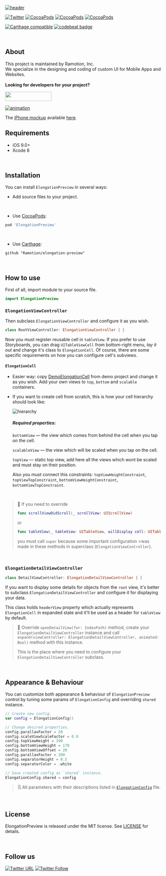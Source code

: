 [![header](/assets/header.png)](https://business.ramotion.com?utm_source=gthb&utm_medium=special&utm_campaign=elongation-preview-logo)

[![Twitter](https://img.shields.io/badge/Twitter-@Ramotion-blue.svg?style=flat)](http://twitter.com/Ramotion)
[![CocoaPods](https://img.shields.io/cocoapods/p/ElongationPreview.svg)](https://cocoapods.org/pods/ElongationPreview)
[![CocoaPods](https://img.shields.io/cocoapods/v/ElongationPreview.svg)](http://cocoapods.org/pods/ElongationPreview)
[![CocoaPods](https://img.shields.io/cocoapods/metrics/doc-percent/ElongationPreview.svg)](https://cdn.rawgit.com/Ramotion/elongation-preview/master/docs/index.html)

[![Carthage compatible](https://img.shields.io/badge/Carthage-compatible-4BC51D.svg?style=flat)](https://github.com/Ramotion/elongation-preview)
[![codebeat badge](https://codebeat.co/badges/6a009992-5bf2-4730-aa35-f3b20ce7693d)](https://codebeat.co/projects/github-com-ramotion-elongation-preview)

<br>

## About
This project is maintained by Ramotion, Inc.<br>
We specialize in the designing and coding of custom UI for Mobile Apps and Websites.<br><br>**Looking for developers for your project?**

<a href="http://business.ramotion.com?utm_source=gthb&utm_medium=special&utm_campaign=elongation-preview-contact-us/#Get_in_Touch" > <img src="https://github.com/Ramotion/navigation-stack/raw/master/contact_our_team@2x.png" width="150" height="30"></a>

[![animation](/assets/ElongationPreview.gif)](https://dribbble.com/shots/3333066-Elongation-Preview-App-Interface-UX-UI)

The [iPhone mockup](https://store.ramotion.com/product/iphone-7-mockups?utm_source=gthb&utm_medium=special&utm_campaign=elongation-preview) available [here](https://store.ramotion.com/product/iphone-7-mockups?utm_source=gthb&utm_medium=special&utm_campaign=elongation-preview).
<br>

## Requirements

- iOS 9.0+
- Xcode 8

<br>

## Installation
You can install `ElongationPreview` in several ways:

- Add source files to your project.

<br>

- Use [CocoaPods](https://cocoapods.org):
``` ruby
pod 'ElongationPreview'
```

<br>

- Use [Carthage](https://github.com/Carthage/Carthage):
```
github "Ramotion/elongation-preview"
```

<br>

## How to use

First of all, import module to your source file.

```swift
import ElongationPreview
```

### `ElongationViewController`

Then subclass `ElongationViewController` and configure it as you wish.

```swift
class RootViewController: ElongationViewController { }
```

Now you must register reusable cell in `tableView`. If you prefer to use Storyboards, you can drag `UITableViewCell` from bottom-right menu, *lay it out* and change it's class to `ElongationCell`. Of course, there are some specific requirements on how you can configure cell's subviews.

#### `ElongationCell`

- Easier way: copy [DemoElongationCell](/ElongationPreviewDemo/Views/DemoElongationCell/DemoElongationCell.xib) from demo project and change it as you wish. Add your own views to `top`, `bottom` and `scalable` containers.

- If you want to create cell from scratch, this is how your cell hierarchy should look like:

   ![hierarchy](/assets/elongationCellHierarchy.png)
   
  ##### Required properties:   
  `bottomView` — the view which comes from behind the cell when you tap on the cell.

  `scalableView` — the view which will be scaled when you tap on the cell.
 
  `topView` — static top view, add here all the views which wont be scaled and must stay on their position.

  Also you must connect this constraints: `topViewHeightConstraint`, `topViewTopConstraint`, `bottomViewHeightConstraint`, `bottomViewTopConstraint`.

<br>

>📌 If you need to override
>```swift
>func scrollViewDidScroll(_ scrollView: UIScrollView)
>```
>or
>```swift
>func tableView(_ tableView: UITableView, willDisplay cell: UITableViewCell, forRowAt indexPath: IndexPath)
>```
>you must call `super` because some important configuration >was made in these methods in superclass (`ElongationViewController`).

<br>

### `ElongationDetailViewController`

```swift
class DetailViewController: ElongationDetailViewController { }
```

If you want to display some details for objects from the `root` view, it's better to subclass `ElongationDetailViewController` and configure it for displaying your data.

This class holds `headerView` property which actually represents `ElongationCell` in expanded state and it'll be used as a header for `tableView` by default.

>📌 Override `openDetailView(for: IndexPath)` method, create your `ElongationDetailViewController` instance and call `expand(viewController: ElongationDetailViewController, animated: Bool)` method with this instance.
>
>This is the place where you need to configure your `ElongationDetailViewController` subclass.

<br>

## Appearance & Behaviour
You can customize both appearance & behaviour of `ElongationPreview` control by tuning some params of `ElongationConfig` and overriding `shared` instance.

```swift
// Create new config.
var config = ElongationConfig()

// Change desired properties.
config.parallaxFactor = 20 
config.scaleViewScaleFactor = 0.9
config.topViewHeight = 190
config.bottomViewHeight = 170
config.bottomViewOffset = 20
config.parallaxFactor = 100
config.separatorHeight = 0.5
config.separatorColor = .white

// Save created config as `shared` instance.
ElongationConfig.shared = config
```

>🗒 All parameters with their descriptions listed in [`ElongationConfig`](/ElongationPreview/Source/ElongationConfig.swift) file.

<br>

## License

ElongationPreview is released under the MIT license.
See [LICENSE](./LICENSE) for details.

<br>

## Follow us

[![Twitter URL](https://img.shields.io/twitter/url/http/shields.io.svg?style=social)](https://twitter.com/intent/tweet?text=https://github.com/ramotion/elongation-preview)
[![Twitter Follow](https://img.shields.io/twitter/follow/ramotion.svg?style=social)](https://twitter.com/ramotion)
